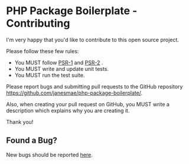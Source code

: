 # PHP Package Boilerplate - Contributing

I'm very happy that you'd like to contribute to this open source project. 

Please follow these few rules:

- You MUST follow [PSR-1](http://www.php-fig.org/psr/1/) and [PSR-2](http://www.php-fig.org/psr/2/) .
- You MUST write and update unit tests.
- You MUST run the test suite.

Please report bugs and submitting pull requests to the GitHub repository https://github.com/janesmae/php-package-boilerplate/. 

Also, when creating your pull request on GitHub, you MUST write a description which explains why you are creating it.

Thank you!

## Found a Bug?

New bugs should be reported [here](https://github.com/janesmae/php-package-boilerplate/issues/new).
